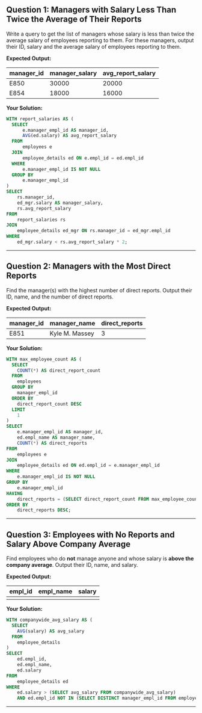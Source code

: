 
## Question 1: Managers with Salary Less Than Twice the Average of Their Reports

Write a query to get the list of managers whose salary is less than twice the average salary of employees reporting to them. For these managers, output their ID, salary and the average salary of employees reporting to them.

**Expected Output:**

| manager_id | manager_salary | avg_report_salary |
|------------|---------------|------------------|
| E850       | 30000         | 20000            |
| E854       | 18000         | 16000            |

**Your Solution:**
```sql
WITH report_salaries AS (
  SELECT
      e.manager_empl_id AS manager_id,
      AVG(ed.salary) AS avg_report_salary
  FROM
      employees e
  JOIN
      employee_details ed ON e.empl_id = ed.empl_id
  WHERE
      e.manager_empl_id IS NOT NULL
  GROUP BY
      e.manager_empl_id
)
SELECT
    rs.manager_id,
    ed_mgr.salary AS manager_salary,
    rs.avg_report_salary
FROM
    report_salaries rs
JOIN
    employee_details ed_mgr ON rs.manager_id = ed_mgr.empl_id 
WHERE
    ed_mgr.salary < rs.avg_report_salary * 2;
```

---

## Question 2: Managers with the Most Direct Reports

Find the manager(s) with the highest number of direct reports. Output their ID, name, and the number of direct reports.

**Expected Output:**

| manager_id | manager_name        | direct_reports |
|------------|--------------------|---------------|
| E851       | Kyle M. Massey     | 3             |

**Your Solution:**
```sql
WITH max_employee_count AS (
  SELECT 
  	COUNT(*) AS direct_report_count 
  FROM 
  	employees 
  GROUP BY 
  	manager_empl_id 
  ORDER BY 
  	direct_report_count DESC 
  LIMIT 
  	1
)
SELECT
	e.manager_empl_id AS manager_id,
    ed.empl_name AS manager_name,
    COUNT(*) AS direct_reports
FROM
	employees e
JOIN
	employee_details ed ON ed.empl_id = e.manager_empl_id
WHERE
	e.manager_empl_id IS NOT NULL
GROUP BY
	e.manager_empl_id
HAVING 
	direct_reports = (SELECT direct_report_count FROM max_employee_count)
ORDER BY
	direct_reports DESC;
```

---

## Question 3: Employees with No Reports and Salary Above Company Average

Find employees who do **not** manage anyone and whose salary is **above the company average**. Output their ID, name, and salary.

**Expected Output:**

| empl_id | empl_name         | salary |
|---------|-------------------|--------|
|         |                   |        |

**Your Solution:**
```sql
WITH companywide_avg_salary AS (
  SELECT
  	AVG(salary) AS avg_salary
  FROM
  	employee_details
)
SELECT
	ed.empl_id,
    ed.empl_name,
    ed.salary
FROM
	employee_details ed
WHERE
	ed.salary > (SELECT avg_salary FROM companywide_avg_salary)
    AND ed.empl_id NOT IN (SELECT DISTINCT manager_empl_id FROM employees WHERE manager_empl_id IS NOT NULL);
```

---
